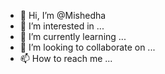 - 👋 Hi, I’m @Mishedha
- 👀 I’m interested in ...
- 🌱 I’m currently learning ...
- 💞️ I’m looking to collaborate on ...
- 📫 How to reach me ...

<!---
Mishedha/Mishedha is a ✨ special ✨ repository because its `README.md` (this file) appears on your GitHub profile.
You can click the Preview link to take a look at your changes.
--->
